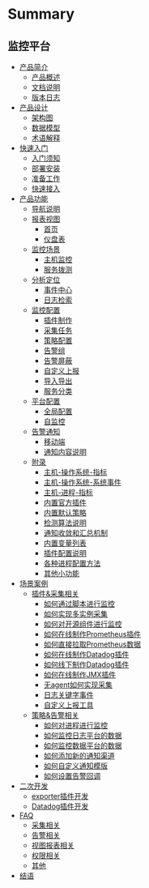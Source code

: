 # Summary

## 监控平台
* [产品简介]()
    * [产品概述](产品白皮书/intro/README.md)
    * [文档说明](产品白皮书/intro/doc-desc.md)
    * [版本日志](产品白皮书/intro/versions.md)
* [产品设计]()
    * [架构图](产品白皮书/concepts/architecture.md)
    * [数据模型](产品白皮书/concepts/datamodule.md)
    * [术语解释](产品白皮书/concepts/glossary.md)
* [快速入门]()
    * [入门须知](产品白皮书/quickstart/README.md)
    * [部署安装](产品白皮书/quickstart/install.md)
    * [准备工作](产品白皮书/quickstart/prepare.md)
    * [快速接入](产品白皮书/quickstart/best-practices.md)
* [产品功能]()
    * [导航说明](产品白皮书/functions/menu.md)
    * [报表视图]()
        * [首页](产品白皮书/functions/report/home.md)
        * [仪盘表](产品白皮书/functions/report/new_dashboard.md)
    * [监控场景]()
        * [主机监控](产品白皮书/functions/scene/host-monitor.md)
        * [服务拨测](产品白皮书/functions/scene/dial.md)
    * [分析定位]()
        * [事件中心](产品白皮书/functions/analyze/event.md)
        * [日志检索](产品白皮书/functions/analyze/log-search.md)
    * [监控配置]()
        * [插件制作](产品白皮书/functions/conf/plugins.md)
        * [采集任务](产品白皮书/functions/conf/collect-tasks.md)
        * [策略配置](产品白皮书/functions/conf/rules.md)
        * [告警组](产品白皮书/functions/conf/alarm-group.md)
        * [告警屏蔽](产品白皮书/functions/conf/block.md)
        * [自定义上报](产品白皮书/functions/conf/custom-report.md)
        * [导入导出](产品白皮书/functions/conf/import-export.md)
        * [服务分类](产品白皮书/functions/conf/service-class.md)
    * [平台配置]()
        * [全局配置](产品白皮书/functions/global/admin-config.md)
        * [自监控](产品白皮书/functions/global/self-monitor.md)
    * [告警通知]()
        * [移动端](产品白皮书/functions/notify/h5_app.md)
        * [通知内容说明](产品白皮书/functions/notify/messages_example.md) 
    * [附录]()
        * [主机-操作系统-指标](产品白皮书/functions/addenda/host-metrics.md)
        * [主机-操作系统-系统事件](产品白皮书/functions/addenda/host-events.md)
        * [主机-进程-指标](产品白皮书/functions/addenda/process-metrics.md)
        * [内置官方插件](产品白皮书/functions/addenda/builtin-plugins.md)
        * [内置默认策略](产品白皮书/functions/addenda/builtin-rules.md)
        * [检测算法说明](产品白皮书/functions/addenda/algorithms.md)
        * [通知收敛和汇总机制](产品白皮书/functions/addenda/coverge.md)
        * [内置变量列表](产品白皮书/functions/addenda/variables.md)
        * [插件配置说明](产品白皮书/functions/addenda/plugins_explain.md)
        * [各种进程配置方法](产品白皮书/functions/addenda/process_cases.md)
        * [其他小功能](产品白皮书/functions/addenda/others.md)
* [场景案例]()
    * [插件&采集相关]()
        * [如何通过脚本进行监控](产品白皮书/guide/script_collect.md)
        * [如何实现多实例采集](产品白皮书/guide/multi_instance_monitor.md)
        * [如何对开源组件进行监控](产品白皮书/guide/component_monitor.md)
        * [如何在线制作Prometheus插件](产品白皮书/guide/import_exporter.md)
        * [如何直接拉取Prometheus数据](产品白皮书/guide/howto_bk-pull.md)
        * [如何在线制作Datadog插件](产品白皮书/guide/import_datadog_online.md)
        * [如何线下制作Datadog插件](产品白皮书/guide/import_datadog_offline.md)
        * [如何在线制作JMX插件](产品白皮书/guide/plugin_jmx.md)
        * [无agent如何实现采集](产品白皮书/guide/noagent_monitor.md)
        * [日志关键字事件](产品白皮书/guide/keywords_event.md)
        * [自定义上报工具](产品白皮书/guide/custom-report-tools.md)
    * [策略&告警相关]()
        * [如何对进程进行监控](产品白皮书/guide/process_monitor.md)
        * [如何监控日志平台的数据](产品白皮书/guide/log_monitor.md)
        * [如何监控数据平台的数据](产品白皮书/guide/bigdata_monitor.md)
        * [如何添加新的通知渠道](产品白皮书/guide/notify_setting.md)
        * [如何自定义通知模版](产品白皮书/guide/notify_case.md)
        * [如何设置告警回调](产品白皮书/guide/http_callback.md)
* [二次开发]()
    * [exporter插件开发](产品白皮书/dev/plugin_exporter_dev.md)
    * [Datadog插件开发](产品白皮书/dev/plugin_datadog_dev.md)
* [FAQ]()
    * [采集相关](产品白皮书/faq/collect_faq.md)
    * [告警相关](产品白皮书/faq/alart_faq.md)
    * [视图报表相关](产品白皮书/faq/graph_faq.md)
    * [权限相关](产品白皮书/faq/perm_faq.md)
    * [其他](产品白皮书/faq/other_faq.md)
* [结语](产品白皮书/conclusion/conclusion.md)